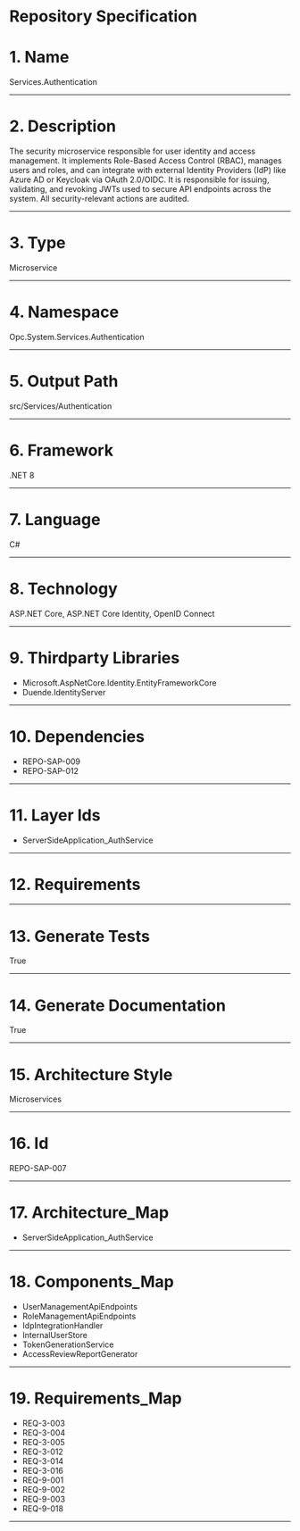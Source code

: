 # Repository Specification

# 1. Name
Services.Authentication


---

# 2. Description
The security microservice responsible for user identity and access management. It implements Role-Based Access Control (RBAC), manages users and roles, and can integrate with external Identity Providers (IdP) like Azure AD or Keycloak via OAuth 2.0/OIDC. It is responsible for issuing, validating, and revoking JWTs used to secure API endpoints across the system. All security-relevant actions are audited.


---

# 3. Type
Microservice


---

# 4. Namespace
Opc.System.Services.Authentication


---

# 5. Output Path
src/Services/Authentication


---

# 6. Framework
.NET 8


---

# 7. Language
C#


---

# 8. Technology
ASP.NET Core, ASP.NET Core Identity, OpenID Connect


---

# 9. Thirdparty Libraries

- Microsoft.AspNetCore.Identity.EntityFrameworkCore
- Duende.IdentityServer


---

# 10. Dependencies

- REPO-SAP-009
- REPO-SAP-012


---

# 11. Layer Ids

- ServerSideApplication_AuthService


---

# 12. Requirements



---

# 13. Generate Tests
True


---

# 14. Generate Documentation
True


---

# 15. Architecture Style
Microservices


---

# 16. Id
REPO-SAP-007


---

# 17. Architecture_Map

- ServerSideApplication_AuthService


---

# 18. Components_Map

- UserManagementApiEndpoints
- RoleManagementApiEndpoints
- IdpIntegrationHandler
- InternalUserStore
- TokenGenerationService
- AccessReviewReportGenerator


---

# 19. Requirements_Map

- REQ-3-003
- REQ-3-004
- REQ-3-005
- REQ-3-012
- REQ-3-014
- REQ-3-016
- REQ-9-001
- REQ-9-002
- REQ-9-003
- REQ-9-018


---

